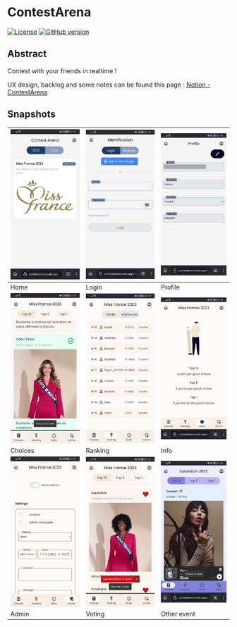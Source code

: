# ContestArena

[![License](https://img.shields.io/github/license/vincentBrth/contestArena?style=flat-square)](https://opensource.org/licenses/MIT)
[![GitHub version](https://img.shields.io/github/v/tag/vincentBrth/contestArena?color=brightgreen&include_prereleases&label=version&style=flat-square)](https://badge.fury.io/gh/vincentBrth%2FcontestArena)

## Abstract

Contest with your friends in realtime !

UX design, backlog and some notes can be found this page : [Notion - ContestArena](https://www.notion.so/Contests-web-app-0dc468f507f84c118e246de4607b8236?pvs=4)

## Snapshots

| ![](./docs/home.jpg) | ![](./docs/login.jpg) | ![](./docs/profile.jpg) |
| ------- | ------- | ------- |
|Home| Login| Profile|
| ![](./docs/choices.jpg) | ![](./docs/ranking.jpg) | ![](./docs/info.jpg) |
|Choices|Ranking|Info|
| ![](./docs/admin.jpg) | ![](./docs/voting.jpg) | ![](./docs/other.jpg) |
|Admin|Voting|Other event|

